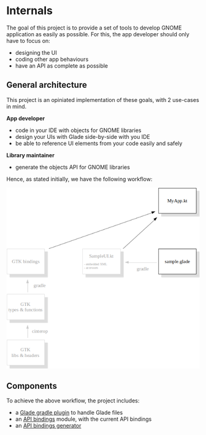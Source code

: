 # Internals

The goal of this project is to provide a set of tools to develop GNOME application as easily as possible.
For this, the app developer should only have to focus on:
* designing the UI
* coding other app behaviours
* have an API as complete as possible

## General architecture

This project is an opiniated implementation of these goals, with 2 use-cases in mind.

**App developer**

* code in your IDE with objects for GNOME libraries
* design your UIs with Glade side-by-side with you IDE
* be able to reference UI elements from your code easily and safely

**Library maintainer**
* generate the objects API for GNOME libraries

Hence, as stated initially, we have the following workflow:

![Generator](readme-generator.png)

## Components

To achieve the above workflow, the project includes:
* a [Glade gradle plugin](../plugins/glade/README.md) to handle Glade files
* an [API bindings](../bindings/gtk) module, with the current API bindings
* an [API bindings generator](../bindings-generator/README.md)
